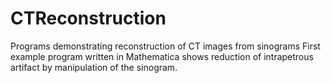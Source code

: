 # CTReconstruction
Programs demonstrating reconstruction of CT images from sinograms
First example program written in Mathematica shows reduction of intrapetrous artifact by manipulation of the sinogram.
